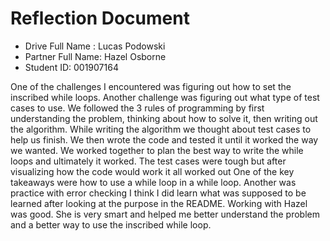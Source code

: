 # Reflection Document

* Drive Full Name  : Lucas Podowski     
* Partner Full Name: Hazel Osborne
* Student ID: 001907164

One of the challenges I encountered was figuring out how to set the inscribed while loops. Another challenge was
figuring out what type of test cases to use.
We followed the 3 rules of programming by first understanding the problem, thinking about how to solve it, then 
writing out the algorithm. While writing the algorithm we thought about test cases to help us finish. We then wrote the 
code and tested it until it worked the way we wanted.
We worked together to plan the best way to write the while loops and ultimately it worked. The test cases were tough 
but after visualizing how the code would work it all worked out
One of the key takeaways were how to use a while loop in a while loop. Another was practice with error checking
I think I did learn what was supposed to be learned after looking at the purpose in the README. 
Working with Hazel was good. She is very smart and helped me better understand the problem and a better way to use 
the inscribed while loop.




